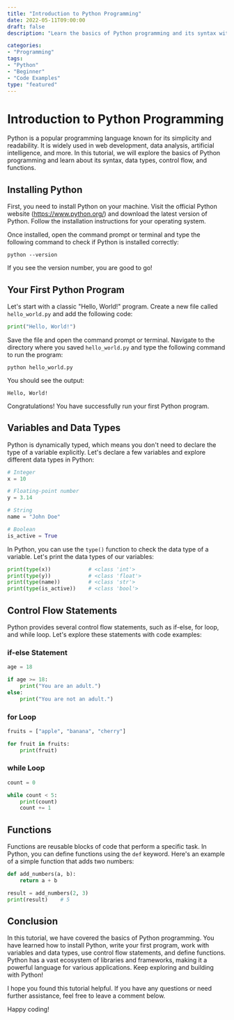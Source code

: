 ```yaml
---
title: "Introduction to Python Programming"
date: 2022-05-11T09:00:00
draft: false
description: "Learn the basics of Python programming and its syntax with code examples."

categories:
- "Programming"
tags:
- "Python"
- "Beginner"
- "Code Examples"
type: "featured"
---
```


# Introduction to Python Programming

Python is a popular programming language known for its simplicity and readability. It is widely used in web development, data analysis, artificial intelligence, and more. In this tutorial, we will explore the basics of Python programming and learn about its syntax, data types, control flow, and functions.

## Installing Python

First, you need to install Python on your machine. Visit the official Python website (https://www.python.org/) and download the latest version of Python. Follow the installation instructions for your operating system.

Once installed, open the command prompt or terminal and type the following command to check if Python is installed correctly:

```shell
python --version
```

If you see the version number, you are good to go!

## Your First Python Program

Let's start with a classic "Hello, World!" program. Create a new file called `hello_world.py` and add the following code:

```python
print("Hello, World!")
```

Save the file and open the command prompt or terminal. Navigate to the directory where you saved `hello_world.py` and type the following command to run the program:

```shell
python hello_world.py
```

You should see the output:

```
Hello, World!
```

Congratulations! You have successfully run your first Python program.

## Variables and Data Types

Python is dynamically typed, which means you don't need to declare the type of a variable explicitly. Let's declare a few variables and explore different data types in Python:

```python
# Integer
x = 10

# Floating-point number
y = 3.14

# String
name = "John Doe"

# Boolean
is_active = True
```

In Python, you can use the `type()` function to check the data type of a variable. Let's print the data types of our variables:

```python
print(type(x))            # <class 'int'>
print(type(y))            # <class 'float'>
print(type(name))         # <class 'str'>
print(type(is_active))    # <class 'bool'>
```

## Control Flow Statements

Python provides several control flow statements, such as if-else, for loop, and while loop. Let's explore these statements with code examples:

### if-else Statement

```python
age = 18

if age >= 18:
    print("You are an adult.")
else:
    print("You are not an adult.")
```

### for Loop

```python
fruits = ["apple", "banana", "cherry"]

for fruit in fruits:
    print(fruit)
```

### while Loop

```python
count = 0

while count < 5:
    print(count)
    count += 1
```

## Functions

Functions are reusable blocks of code that perform a specific task. In Python, you can define functions using the `def` keyword. Here's an example of a simple function that adds two numbers:

```python
def add_numbers(a, b):
    return a + b

result = add_numbers(2, 3)
print(result)    # 5
```

## Conclusion

In this tutorial, we have covered the basics of Python programming. You have learned how to install Python, write your first program, work with variables and data types, use control flow statements, and define functions. Python has a vast ecosystem of libraries and frameworks, making it a powerful language for various applications. Keep exploring and building with Python!

I hope you found this tutorial helpful. If you have any questions or need further assistance, feel free to leave a comment below.

Happy coding!


